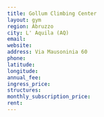 ```yaml
---
title: Gollum Climbing Center
layout: gym
region: Abruzzo
city: L' Aquila (AQ)
email: 
website: 
address: Via Mausoninia 60
phone: 
latitude: 
longitude: 
annual_fee: 
ingress_price: 
structures: 
monthly_subscription_price: 
rent: 
---
```


